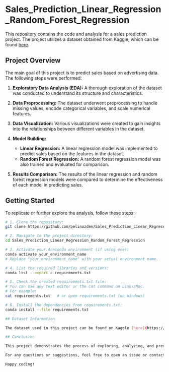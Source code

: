 # Sales_Prediction_Linear_Regression_Random_Forest_Regression

This repository contains the code and analysis for a sales prediction project. The project utilizes a dataset obtained from Kaggle, which can be found [here](https://www.kaggle.com/datasets/harrimansaragih/dummy-advertising-and-sales-data).

## Project Overview

The main goal of this project is to predict sales based on advertising data. The following steps were performed:

1. **Exploratory Data Analysis (EDA):** A thorough exploration of the dataset was conducted to understand its structure and characteristics.

2. **Data Preprocessing:** The dataset underwent preprocessing to handle missing values, encode categorical variables, and scale numerical features.

3. **Data Visualization:** Various visualizations were created to gain insights into the relationships between different variables in the dataset.

4. **Model Building:**
   - **Linear Regression:** A linear regression model was implemented to predict sales based on the features in the dataset.
   - **Random Forest Regression:** A random forest regression model was also trained and evaluated for comparison.

5. **Results Comparison:** The results of the linear regression and random forest regression models were compared to determine the effectiveness of each model in predicting sales.

## Getting Started

To replicate or further explore the analysis, follow these steps:

```bash
# 1. Clone the repository:
git clone https://github.com/pelinozden/Sales_Prediction_Linear_Regression_Random_Forest_Regression.git

# 2. Navigate to the project directory:
cd Sales_Prediction_Linear_Regression_Random_Forest_Regression

# 3. Activate your Anaconda environment (if using one):
conda activate your_environment_name
# Replace "your_environment_name" with your actual environment name.

# 4. List the required libraries and versions:
conda list --export > requirements.txt

# 5. Check the created requirements.txt file:
# You can use any text editor or the cat command on Linux/Mac.
# For example:
cat requirements.txt   # or open requirements.txt (on Windows)

# 6. Install the dependencies from requirements.txt:
conda install --file requirements.txt

## Dataset Information

The dataset used in this project can be found on Kaggle [here](https://www.kaggle.com/datasets/harrimansaragih/dummy-advertising-and-sales-data). Make sure to download it and place it in the `data/` directory before running the notebook.

## Conclusion

This project demonstrates the process of exploring, analyzing, and predicting sales based on advertising data. The comparison of linear regression and random forest regression models provides insights into the predictive performance of each approach.

For any questions or suggestions, feel free to open an issue or contact me.

Happy coding!

